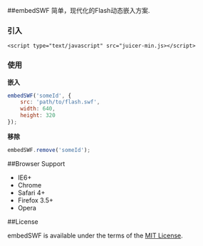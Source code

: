 ##embedSWF
简单，现代化的Flash动态嵌入方案.

### 引入

	<script type="text/javascript" src="juicer-min.js></script>

### 使用

**嵌入**
``` js
embedSWF('someId', {
    src: 'path/to/flash.swf',
    width: 640,
    height: 320
});
```

**移除**
``` js
embedSWF.remove('someId');
```

##Browser Support

  * IE6+
  * Chrome
  * Safari 4+
  * Firefox 3.5+
  * Opera

  
##License

embedSWF is available under the terms of the [MIT License](https://github.com/niceue/embedSWF/blob/master/LICENSE.txt).